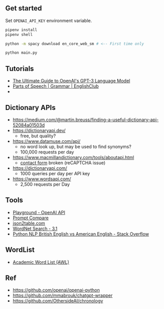 ## Get started

Set `OPENAI_API_KEY` environment variable.

``` sh
pipenv install
pipenv shell

python -m spacy download en_core_web_sm # <-- First time only

python main.py
```

## Tutorials

- [The Ultimate Guide to OpenAI's GPT-3 Language Model](https://www.twilio.com/blog/ultimate-guide-openai-gpt-3-language-model)
- [Parts of Speech | Grammar | EnglishClub](https://www.englishclub.com/grammar/parts-of-speech.htm)
- 
## Dictionary APIs

- https://medium.com/@martin.breuss/finding-a-useful-dictionary-api-52084a01503d
- https://dictionaryapi.dev/
  - free, but quality?
- https://www.datamuse.com/api/
  - no word look up, but may be used to find synonyms?
  - 100,000 requests per day
- https://www.macmillandictionary.com/tools/aboutapi.html
  - [contact form](https://d24000000fsdceai.my.salesforce-sites.com/help/bg_ContactUs?language=en_US) broken (reCAPTCHA issue)
- https://dictionaryapi.com/
  - 1000 queries per day per API key
- https://www.wordsapi.com/
  - 2,500 requests per Day

## Tools

- [Playground - OpenAI API](https://platform.openai.com/playground)
- [Prompt Compare](https://gpttools.com/comparisontool)
- [json2table.com](http://json2table.com/#)
- [WordNet Search - 3.1](http://wordnetweb.princeton.edu/perl/webwn)  
- [Python NLP British English vs American English - Stack Overflow](https://stackoverflow.com/questions/42329766/python-nlp-british-english-vs-american-english)

## WordList

- [Academic Word List (AWL)](https://www.eapfoundation.com/vocab/academic/awllists/)
## Ref

- https://github.com/openai/openai-python
- https://github.com/mmabrouk/chatgpt-wrapper
- https://github.com/OthersideAI/chronology